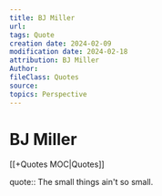```yaml
---
title: BJ Miller
url: 
tags: Quote
creation date: 2024-02-09
modification date: 2024-02-18
attribution: BJ Miller
Author: 
fileClass: Quotes
source: 
topics: Perspective
---
```


# BJ Miller

[[+Quotes MOC|Quotes]]

quote:: The small things ain't so small.
